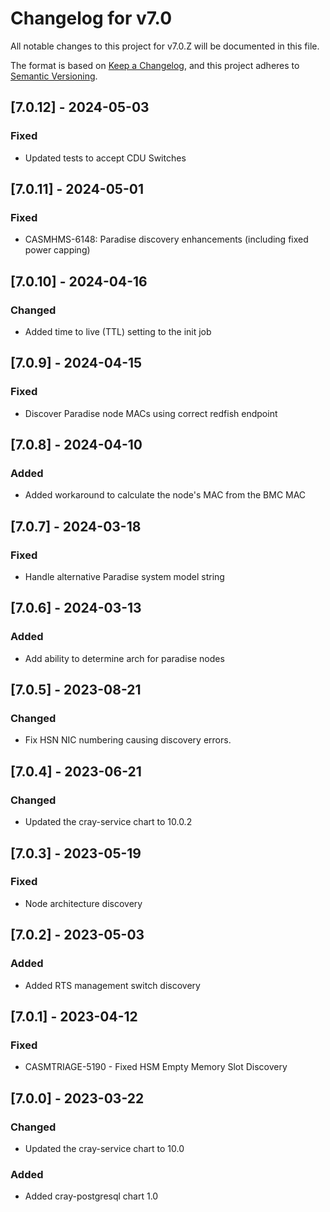 # Changelog for v7.0

All notable changes to this project for v7.0.Z will be documented in this file.

The format is based on [Keep a Changelog](https://keepachangelog.com/en/1.0.0/),
and this project adheres to [Semantic Versioning](https://semver.org/spec/v2.0.0.html).

## [7.0.12] - 2024-05-03

### Fixed

- Updated tests to accept CDU Switches

## [7.0.11] - 2024-05-01

### Fixed

- CASMHMS-6148: Paradise discovery enhancements (including fixed power capping)

## [7.0.10] - 2024-04-16

### Changed

- Added time to live (TTL) setting to the init job

## [7.0.9] - 2024-04-15

### Fixed

- Discover Paradise node MACs using correct redfish endpoint

## [7.0.8] - 2024-04-10

### Added

- Added workaround to calculate the node's MAC from the BMC MAC

## [7.0.7] - 2024-03-18

### Fixed

- Handle alternative Paradise system model string

## [7.0.6] - 2024-03-13

### Added

- Add ability to determine arch for paradise nodes

## [7.0.5] - 2023-08-21

### Changed

- Fix HSN NIC numbering causing discovery errors.

## [7.0.4] - 2023-06-21

### Changed

- Updated the cray-service chart to 10.0.2

## [7.0.3] - 2023-05-19

### Fixed

- Node architecture discovery

## [7.0.2] - 2023-05-03

### Added
- Added RTS management switch discovery

## [7.0.1] - 2023-04-12

### Fixed
- CASMTRIAGE-5190 - Fixed HSM Empty Memory Slot Discovery

## [7.0.0] - 2023-03-22

### Changed
- Updated the cray-service chart to 10.0

### Added
- Added cray-postgresql chart 1.0
